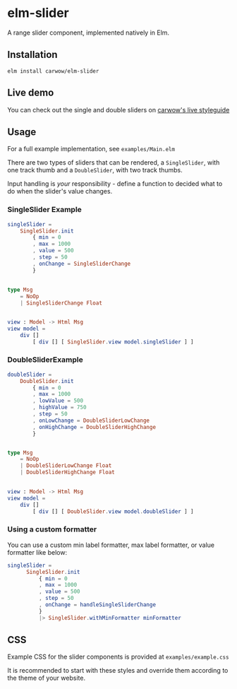 # elm-slider

A range slider component, implemented natively in Elm.

## Installation

```shell
elm install carwow/elm-slider
```

## Live demo

You can check out the single and double sliders on [carwow's live styleguide](https://styleguide.carwow.co.uk/range_slider) 

## Usage

For a full example implementation, see `examples/Main.elm`

There are two types of sliders that can be rendered, a `SingleSlider`, with one track thumb and a `DoubleSlider`, with two track thumbs.

Input handling is *your* responsibility - define a function to decided what to do when the slider's value changes.

### SingleSlider Example

```elm
singleSlider =
    SingleSlider.init
        { min = 0
        , max = 1000
        , value = 500
        , step = 50
        , onChange = SingleSliderChange
        }
          
          
type Msg
    = NoOp
    | SingleSliderChange Float


view : Model -> Html Msg
view model =
    div []
        [ div [] [ SingleSlider.view model.singleSlider ] ]
```

### DoubleSliderExample

```elm
doubleSlider =
    DoubleSlider.init
        { min = 0
        , max = 1000
        , lowValue = 500
        , highValue = 750
        , step = 50
        , onLowChange = DoubleSliderLowChange
        , onHighChange = DoubleSliderHighChange
        }


type Msg
    = NoOp
    | DoubleSliderLowChange Float
    | DoubleSliderHighChange Float
        

view : Model -> Html Msg
view model =
    div []
        [ div [] [ DoubleSlider.view model.doubleSlider ] ]
```

### Using a custom formatter

You can use a custom min label formatter, max label formatter, or value formatter like below:

```elm
singleSlider =
      SingleSlider.init
          { min = 0
          , max = 1000
          , value = 500
          , step = 50
          , onChange = handleSingleSliderChange
          }
          |> SingleSlider.withMinFormatter minFormatter
```

## CSS

Example CSS for the slider components is provided at `examples/example.css`

It is recommended to start with these styles and override them according to the theme of your website.

